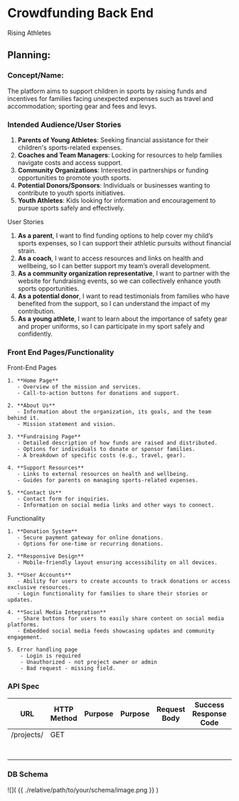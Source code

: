 # Crowdfunding Back End
Rising Athletes

## Planning:
### Concept/Name: 
The platform aims to support children in sports by raising funds and incentives for families facing unexpected expenses such as travel and accommodation; sporting gear and fees and levys.

### Intended Audience/User Stories

1. **Parents of Young Athletes**: Seeking financial assistance for their children's sports-related expenses.
2. **Coaches and Team Managers**: Looking for resources to help families navigate costs and access support.
3. **Community Organizations**: Interested in partnerships or funding opportunities to promote youth sports.
4. **Potential Donors/Sponsors**: Individuals or businesses wanting to contribute to youth sports initiatives.
5. **Youth Athletes**: Kids looking for information and encouragement to pursue sports safely and effectively.

User Stories
1. **As a parent**, I want to find funding options to help cover my child’s sports expenses, so I can support their athletic pursuits without financial strain.
2. **As a coach**, I want to access resources and links on health and wellbeing, so I can better support my team’s overall development.
3. **As a community organization representative**, I want to partner with the website for fundraising events, so we can collectively enhance youth sports opportunities.
4. **As a potential donor**, I want to read testimonials from families who have benefited from the support, so I can understand the impact of my contribution.
5. **As a young athlete**, I want to learn about the importance of safety gear and proper uniforms, so I can participate in my sport safely and confidently.

### Front End Pages/Functionality

Front-End Pages

    1. **Home Page**
       - Overview of the mission and services.
       - Call-to-action buttons for donations and support.
    
    2. **About Us**
       - Information about the organization, its goals, and the team behind it.
       - Mission statement and vision.
    
    3. **Fundraising Page**
       - Detailed description of how funds are raised and distributed.
       - Options for individuals to donate or sponsor families.
       - A breakdown of specific costs (e.g., travel, gear).
    
    4. **Support Resources**
       - Links to external resources on health and wellbeing.
       - Guides for parents on managing sports-related expenses.
        
    5. **Contact Us**
       - Contact form for inquiries.
       - Information on social media links and other ways to connect.

Functionality

    1. **Donation System**
       - Secure payment gateway for online donations.
       - Options for one-time or recurring donations.  
        
    2. **Responsive Design**
       - Mobile-friendly layout ensuring accessibility on all devices.
    
    3. **User Accounts**
       - Ability for users to create accounts to track donations or access exclusive resources.
       - Login functionality for families to share their stories or updates.
    
    4. **Social Media Integration**
       - Share buttons for users to easily share content on social media platforms.
       - Embedded social media feeds showcasing updates and community engagement.

    5. Error handling page
        - Login is required
        - Unauthorized - not project owner or admin
        - Bad request - missing field.
    
    



### API Spec

| URL | HTTP Method | Purpose | Purpose | Request Body | Success Response Code | Authentication/Authorisation |
| --- | ----------- | ------- | ------- | ------------ | --------------------- | ---------------------------- |
|  /projects/   |    GET         |         |         |              |                       |                              |
|     |             |         |         |              |                       |                              |
|     |             |         |         |              |                       |                              |
|     |             |         |         |              |                       |                              |
|     |             |         |         |              |                       |                              |
|     |             |         |         |              |                       |                              |
|     |             |         |         |              |                       |                              |
|     |             |         |         |              |                       |                              |




### DB Schema
![]( {{ ./relative/path/to/your/schema/image.png }} )
